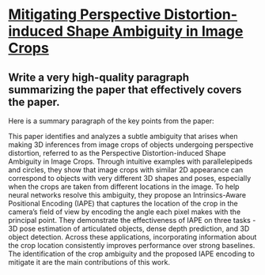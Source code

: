 # [Mitigating Perspective Distortion-induced Shape Ambiguity in Image Crops](https://arxiv.org/abs/2312.06594)

## Write a very high-quality paragraph summarizing the paper that effectively covers the paper.

 Here is a summary paragraph of the key points from the paper:

This paper identifies and analyzes a subtle ambiguity that arises when making 3D inferences from image crops of objects undergoing perspective distortion, referred to as the Perspective Distortion-induced Shape Ambiguity in Image Crops. Through intuitive examples with parallelepipeds and circles, they show that image crops with similar 2D appearance can correspond to objects with very different 3D shapes and poses, especially when the crops are taken from different locations in the image. To help neural networks resolve this ambiguity, they propose an Intrinsics-Aware Positional Encoding (IAPE) that captures the location of the crop in the camera’s field of view by encoding the angle each pixel makes with the principal point. They demonstrate the effectiveness of IAPE on three tasks - 3D pose estimation of articulated objects, dense depth prediction, and 3D object detection. Across these applications, incorporating information about the crop location consistently improves performance over strong baselines. The identification of the crop ambiguity and the proposed IAPE encoding to mitigate it are the main contributions of this work.
